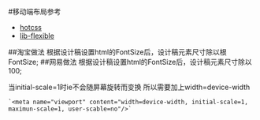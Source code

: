 #移动端布局参考
* <a href="https://github.com/imochen/hotcss">hotcss</a>
* <a href="https://github.com/amfe/lib-flexible">lib-flexible</a>

##淘宝做法
根据设计稿设置html的FontSize后，设计稿元素尺寸除以根FontSize;
##网易做法
根据设计稿设置html的FontSize后，设计稿元素尺寸除以100;

当initial-scale=1时ie不会随屏幕旋转而变换 所以需要加上width=device-width

    `<meta name="viewport" content="width=device-width, initial-scale=1, maximun-scale=1, user-scable=no"/>`
